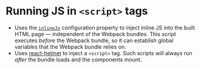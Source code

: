 # Running JS in `<script>` tags

- Uses the [`inlineJs`] configuration property to inject inline JS into the built HTML page — independent of the Webpack bundles.
  This script executes *before* the Webpack bundle, so it can establish global variables that the Webpack bundle relies on.
- Uses [react-helmet] to inject a `<script>` tag.
  Such scripts will always run *after* the bundle loads and the components mount.

[`inlinejs`]: ../../docs/configuration.md#inlinejs

[react-helmet]: https://github.com/nfl/react-helmet
